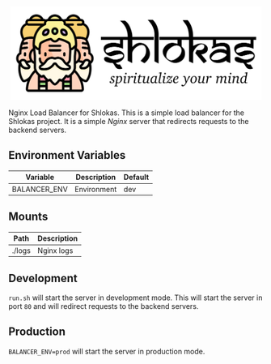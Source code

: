 <a href="https://github.com/akdasa-studios/shlokas">
  <p align="center">
    <img src="https://raw.githubusercontent.com/akdasa-studios/shlokas/main/docs/logo.svg" height="184px"/>
  </p>
</a>

Nginx Load Balancer for Shlokas. This is a simple load balancer for the Shlokas project. It is a simple _Nginx_ server that redirects requests to the backend servers.

## Environment Variables

| Variable     | Description | Default |
| ------------ | ----------- | ------- |
| BALANCER_ENV | Environment | dev     |

## Mounts

| Path   | Description |
| ------ | ----------- |
| ./logs | Nginx logs  |

## Development

`run.sh` will start the server in development mode. This will start the server in port `80` and will redirect requests to the backend servers.

## Production

`BALANCER_ENV=prod` will start the server in production mode.
